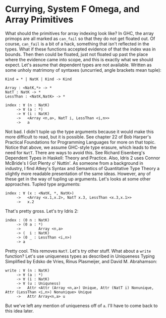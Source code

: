 # Currying, System F Omega, and Array Primitives

What should the primitives for array indexing look like? In GHC, the array
primops are all marked as `can_fail` so that they do not get floated out.
Of course, `can_fail` is a bit of a hack, something that isn't reflected in
the types. What if these functions accepted evidence of that the index was
in bounds. Then then could be floated, just not floated up past the place
where the evidence came into scope, and this is exactly what we should
expect. Let's assume that dependent types are not available. Written as
some unholy matrimony of syntaxes (uncurried, angle brackets mean tuple):

    Kind = * | NatK | Kind -> Kind

    Array : <NatK,*> -> *
    NatT : NatK -> *
    LessThan : <NatK,NatK> -> *

    index : ∀ (n : NatK)
         -> ∀ (a : *)
         -> ∀ (i : NatK)
         ->   <Array <n,a>, NatT i, LessThan <i,n>>
         ->   a

Not bad. I didn't tuple up the type arguments because it would make this
more difficult to read, but it is possible. See chapter 22 of Bob Harper's
Practical Foundations for Programming Languages for more on that topic.
Notice that above, we assume GHC-style type erasure, which leads to the
need for `NatT`. There are ways to avoid this. See Richard Eisenberg's
Dependent Types in Haskell: Theory and Practice. Also, Idris 2 uses
Connor McBride's I Got Plenty o' Nuttin'. As someone from a background
in industry, I find Atkey's Syntax and Semantics of Quantitative Type
Theory a slightly more readable presentation of the same ideas.
However, any of these get in the way of tupling up arguments. Let's
looks at some other approaches. Tupled type arguments:

    index : ∀ (x : <NatK, *, NatK>)
         ->   <Array <x.1,x.2>, NatT x.3, LessThan <x.3,x.1>>
         ->   x.2

That's pretty gross. Let's try Idris 2:

    index : (0 n : NatK)
         -> (0 a : *)
         ->        Array <n,a>
         -> (  i : NatK)
         -> (0 _ : LessThan <i,n>)
         -> a

Pretty cool. This removes `NatT`. Let's try other stuff. What about
a `write` function? Let's use uniqueness types as described in Uniqueness
Typing Simplified by Edsko de Vries, Rinus Plasmeijer, and David M. Abrahamson:

    write : ∀ (n : NatK)
         -> ∀ (a : *)
         -> ∀ (i : NatK)
         -> ∀ (u : Uniquness)
         ->   Attr <Attr (Array <n,a>) Unique, Attr (NatT i) Nonunique, Attr (LessThan <i,n>) Nonunique> Unique
         ->   Attr Array<n,a> u

But we've left any mention of uniqueness off of `a`. I'll have to come back to
this idea later.
